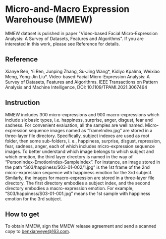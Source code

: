 # Micro-and-Macro Expression Warehouse (MMEW)
MMEW dataset is pulished in paper "Video-based Facial Micro-Expression Analysis: A Survey of Datasets, Features and Algorithms". If you are interested in this work, please see Reference for details.
## Reference
Xianye Ben, Yi Ren, Junping Zhang, Su-Jing Wang*, Kidiyo Kpalma, Weixiao Meng, Yong-Jin Liu*. Video-based Facial Micro-Expression Analysis: A Survey of Datasets, Features and Algorithms. IEEE Transactions on Pattern Analysis and Machine Intelligence, DOI: 10.1109/TPAMI.2021.3067464
## Instruction
MMEW includes 300 micro-expressions and 900 macro-expressions which include six basic types, i.e. happiness, surprise, anger, disgust, fear and sadness. For convenient evaluation, all the samples are well named. Micro-expression sequence images named as “frameIndex.jpg” are stored in a three-layer file directory. Specifically, subject indexes are used as root folder, then some sub-folders, i. e., happiness, surprise, disgust, repression, fear, sadness, anger, each of which includes micro-expression sequence images. To better understand which image belongs to which subject and which emotion, the third layer directory is named in the way of “PersonIndex-EmotionIndex-SampleIndex”. For instance, an image stored in the path “S03/happiness/S03-01-002/1.jpg” is the 1st frame of the 2nd micro-expression sequence with happiness emotion for the 3rd subject. Similarly, the images for macro-expression are stored in a three-layer file directory. The first directory embodies a subject index, and the second directory embodies a macro-expression emotion. For example, “S03/happiness/S03-01-001.jpg” means the 1st sample with happiness emotion for the 3rd subject.
## How to get
To obtain MMEW, sign the MMEW release agreement and send a scanned copy to benxianyeye@163.com.
